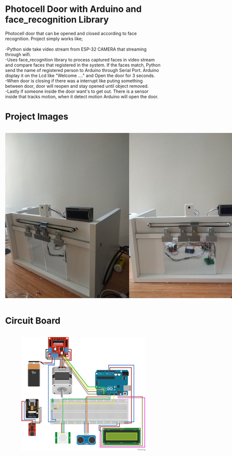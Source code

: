# Photocell Door with Arduino and face_recognition Library
Photocell door that can be opened and closed according to face recognition. Project simply works like; </br>
</br>-Python side take video stream from ESP-32 CAMERA that streaming through wifi. </br>
-Uses face_recognition library to process captured faces in video stream and compare faces that registered in the system. If the faces match, Python send the name of registered person to Arduino through Serial Port. Arduino display it on the Lcd like "Welcome ...." and Open the door for 3 seconds.</br>
-When door is closing if there was a interrupt like puting something between door, door will reopen and stay opened until object removed.</br>
-Lastly if someone inside the door want's to get out. There is a sensor inside that tracks motion, when it detect motion Arduino will open the door.


# Project Images

</br>
<div style="display:flex;justify-content: space-evenly">
<img src="https://github.com/HarunResitKarahan/Photocell-Door-with-Arduino-and-face_recognition-Library/blob/main/Photocell-Door-Image1.jpeg" width="400">
<img src="https://github.com/HarunResitKarahan/Photocell-Door-with-Arduino-and-face_recognition-Library/blob/main/Photocell-Door-Image2.jpeg" width="400"></div>
</br>

# Circuit Board

</br>
<div style="display:flex;justify-content: center">
<img src="https://github.com/HarunResitKarahan/Photocell-Door-with-Arduino-and-face_recognition-Library/blob/main/CircuitDiagram.png" width="400">
</br>
